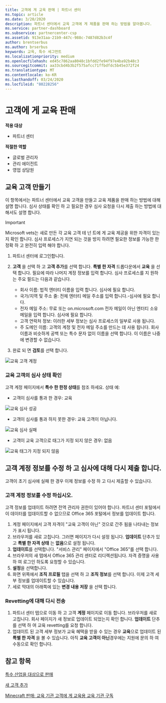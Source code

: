 ```yaml
---
title: 고객에 게 교육 판매 | 파트너 센터
ms.topic: article
ms.date: 3/20/2020
description: 파트너 센터에서 교육 고객에 게 제품을 판매 하는 방법을 알아봅니다.
ms.service: partner-dashboard
ms.subservice: partnercenter-csp
ms.assetid: 913e31aa-21b9-447c-988c-7487d82b3c4f
author: brentserbus
ms.author: brserbus
keywords: 교육, 특수 세그먼트
ms.localizationpriority: medium
ms.openlocfilehash: ed45c7862aa8048c1bfdd2fe94f97e4ba92b48c3
ms.sourcegitcommit: aa33cbd4b3b2f575afcc71ffbdfdc5b45e372f24
ms.translationtype: MT
ms.contentlocale: ko-KR
ms.lasthandoff: 03/24/2020
ms.locfileid: "80228256"
---
```

# <a name="sell-education-to-customers"></a>고객에 게 교육 판매

**적용 대상**

- 파트너 센터

**적절한 역할**

- 글로벌 관리자
- 관리 에이전트
- 영업 상담원


## <a name="create-an-education-customer"></a>교육 고객 만들기

이 항목에서는 파트너 센터에서 교육 고객을 만들고 교육 제품을 판매 하는 방법에 대해 설명 합니다. 심사 상태를 확인 하 고 필요한 경우 심사 요청을 다시 제출 하는 방법에 대해서도 설명 합니다. 

> [!IMPORTANT]
> Microsoft vets는 새로 만든 각 교육 고객 테 넌 트에 게 교육 제공을 위한 자격이 있는지 확인 합니다.  심사 프로세스가 지연 되는 것을 방지 하려면 필요한 정보를 가능한 한 정확 하 고 완전히 입력 해야 합니다. 

1. 파트너 센터에 로그인합니다. 
2. **고객** 을 선택 하 고 **고객 추가**를 선택 합니다. **특별 한 자격** 드롭다운에서 **교육** 을 선택 합니다.  필요에 따라 나머지 계정 정보를 입력 합니다.  심사 프로세스를 지 원하는 주요 필드는 다음과 같습니다.

   - 회사 이름: 법적 엔터티 이름을 입력 합니다. 심사에 필요 합니다. 
   - 국가/지역 및 주소 줄: 전체 엔터티 메일 주소를 입력 합니다.-심사에 필요 합니다. 
   - 전자 메일 주소: 무료 또는 on.microsoft.com 전자 메일이 아닌 엔터티 소유 메일을 입력 합니다. 심사에 필요 합니다. 
   - 고객 연락처 정보: 이러한 세부 정보는 심사 프로세스의 일부로 사용 됩니다. 
   - 주 도메인 이름: 고객의 계정 및 전자 메일 주소를 만드는 데 사용 됩니다.  회사 이름과 비슷하게 공백 또는 특수 문자 없이 이름을 선택 합니다.  이 이름은 나중에 변경할 수 없습니다. 

3. 완료 되 면 **검토**를 선택 합니다. 

![교육 고객 계정](images/eduaccountinfo.png)

### <a name="confirm-your-education-customers-vetting-status"></a>교육 고객의 심사 상태 확인 

고객 계정 페이지에서 **특수 한 한정 상태**를 참조 하세요. 상태 예:

- 고객이 심사를 통과 한 경우: 교육 

![교육 심사 성공](images/edupassedvetting.png)

- 고객이 심사를 통과 하지 못한 경우: 교육 고객이 아닙니다. 

![교육 심사 실패](images/edudidnotpassvetting.PNG)

- 고객이 교육 고객으로 태그가 지정 되지 않은 경우: 없음 

![교육 태그가 지정 되지 않음](images/edunottagged.PNG)

## <a name="correct-the-customer-account-info-and-resubmit-for-vetting"></a>고객 계정 정보를 수정 하 고 심사에 대해 다시 제출 합니다.  

고객이 초기 심사에 실패 한 경우 이제 정보를 수정 하 고 다시 제출할 수 있습니다.

### <a name="correct-the-customer-account-information"></a>고객 계정 정보를 수정 하십시오.

고객 정보를 업데이트 하려면 전역 관리자 권한이 있어야 합니다. 파트너 센터 포털에서이 데이터를 업데이트할 수 없으므로 Office 365 포털에서 정보를 업데이트 합니다.    

1. 계정 페이지에서 고객 자격이 "교육 고객이 아닌" 것으로 간주 됨을 나타내는 정보가 표시 됩니다.
2. 브라우저를 새로 고칩니다. 그러면 페이지가 다시 설정 됩니다. **업데이트** 단추가 있고 **특별 한 자격 상태** 는 **없음**으로 설정 됩니다. 
3. **업데이트**를 선택합니다. "서비스 관리" 페이지에서 "Office 365"를 선택 합니다.
4. 브라우저의 새 탭에서 Office 365 관리 센터로 리디렉션됩니다. 자격 증명을 사용 하 여 로그인 하도록 요청할 수 있습니다. 
5. **설정**을 선택합니다.
6. 화면 위쪽에서 **조직 프로필** 탭을 선택 하 고 **조직 정보**를 선택 합니다. 이제 고객 세부 정보를 업데이트할 수 있습니다. 
7. 세로 막대의 아래쪽에 있는 **변경 내용 저장** 을 선택 합니다.  

### <a name="resubmit-for-revetting"></a>Revetting에 대해 다시 전송

1. 파트너 센터 탭으로 이동 하 고 고객 **계정** 페이지로 이동 합니다. 브라우저를 새로 고칩니다. 회사 페이지가 새 정보로 업데이트 되었는지 확인 합니다. **업데이트** 단추를 선택 하 여 교육 revetting를 요청 합니다.
2. 업데이트 된 고객 세부 정보가 교육 혜택을 받을 수 있는 경우 **교육**으로 업데이트 된 **특별 한 자격** 을 볼 수 있습니다. 아직 **교육 고객이 아닌**경우에는 지원에 문의 하 여 수동으로 확인 합니다. 


## <a name="see-also"></a>참고 항목
 
[특수 산업을 대상으로 판매](get-special-pricing-for-offers.md)

[새 고객 추가](add-a-new-customer.md)

[Minecraft 판매: 교육 기관 고객에 게 교육용 교육 기관 구독](minecraft-subscriptions.md)
 
